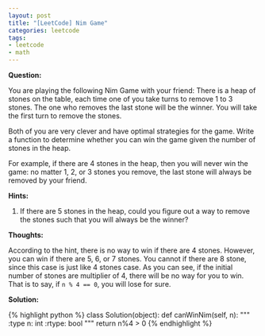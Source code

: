 ```yaml
---
layout: post
title: "[LeetCode] Nim Game"
categories: leetcode
tags:
- leetcode
- math
---
```


**Question:**

You are playing the following Nim Game with your friend: There is a heap of stones on the table, each time one of you take turns to remove 1 to 3 stones. The one who removes the last stone will be the winner. You will take the first turn to remove the stones.

Both of you are very clever and have optimal strategies for the game. Write a function to determine whether you can win the game given the number of stones in the heap.

For example, if there are 4 stones in the heap, then you will never win the game: no matter 1, 2, or 3 stones you remove, the last stone will always be removed by your friend.

**Hints:**

1. If there are 5 stones in the heap, could you figure out a way to remove the stones such that you will always be the winner?

**Thoughts:**

According to the hint, there is no way to win if there are 4 stones. However, you can win if there are 5, 6, or 7 stones. You cannot if there are 8 stone, since this case is just like 4 stones case. As you can see, if the initial number of stones are multiplier of 4, there will be no way for you to win. That is to say, if ```n % 4 == 0```, you will lose for sure.

**Solution:**

{% highlight python %}
class Solution(object):
    def canWinNim(self, n):
        """
        :type n: int
        :rtype: bool
        """
        return n%4 > 0
{% endhighlight %}
 